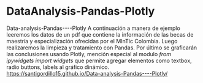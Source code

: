 # DataAnalysis-Pandas-Plotly
Data-analysis-Pandas----Plotly A continuación a manera de ejemplo leeremos los datos de un pdf que contiene la información de las becas de maestría y especialización ofrecidas por el MInTic Colombia. Luego realizaremos la limpieza y tratamiento con Pandas. Por último se graficarán las conclusiones usando Plotly, mención especial al modulo *from ipywidgets import widgets* que permite agregar elementos como textbox, radio buttons, labels al gráfico dinámico.
https://santigordillo15.github.io/Data-analysis-Pandas----Plotly/
